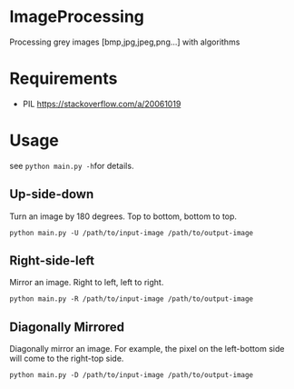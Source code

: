 # ImageProcessing
Processing grey images [bmp,jpg,jpeg,png...] with algorithms

# Requirements
- PIL  https://stackoverflow.com/a/20061019

# Usage
see ```python main.py -h```for details.

## Up-side-down
Turn an image by 180 degrees.  Top to bottom, bottom to top.
```
python main.py -U /path/to/input-image /path/to/output-image
```

## Right-side-left
Mirror an image. Right to left, left to right.
```
python main.py -R /path/to/input-image /path/to/output-image
```

## Diagonally Mirrored 
Diagonally mirror an image. For example, the pixel on the left-bottom side will come to the right-top side.
```
python main.py -D /path/to/input-image /path/to/output-image
```
